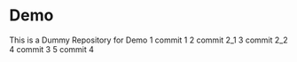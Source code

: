 # Demo
This is a Dummy Repository for Demo
1 commit 1
2 commit 2_1
3 commit 2_2
4 commit 3
5 commit 4